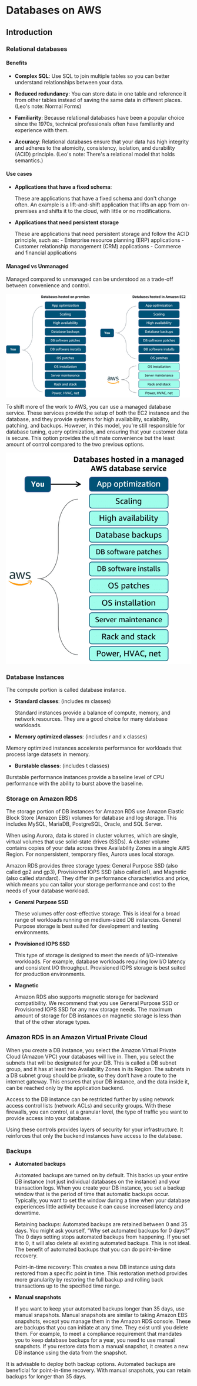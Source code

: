 # Databases on AWS

## Introduction

### Relational databases

#### Benefits

- __Complex SQL__: Use SQL to join multiple tables so you can better understand relationships between your data.

- __Reduced redundancy__: You can store data in one table and reference it from other tables instead of saving the same data in different places. (Leo's note: Normal Forms)

- __Familiarity__: Because relational databases have been a popular choice since the 1970s, technical professionals often have familiarity and experience with them.

- __Accuracy__: Relational databases ensure that your data has high integrity and adheres to the atomicity, consistency, isolation, and durability (ACID) principle. (Leo's note: There's a relational model that holds semantics.)

#### Use cases

- __Applications that have a fixed schema__:

    These are applications that have a fixed schema and don't change often. An example is a lift-and-shift application that lifts an app from on-premises and shifts it to the cloud, with little or no modifications.

- __Applications that need persistent storage__

    These are applications that need persistent storage and follow the ACID principle, such as:
      - Enterprise resource planning (ERP) applications
      - Customer relationship management (CRM) applications
      - Commerce and financial applications

#### Managed vs Unmanaged

Managed compared to unmanaged can be understood as a trade-off between convenience and control.

![Responsibility model for unmanaged dbs](resources/OnPrem_vs_EC2.png)

To shift more of the work to AWS, you can use a managed database service. These services provide the setup of both the EC2 instance and the database, and they provide systems for high availability, scalability, patching, and backups. However, in this model, you’re still responsible for database tuning, query optimization, and ensuring that your customer data is secure. This option provides the ultimate convenience but the least amount of control compared to the two previous options.

![Responsibility model for AWS managed dbs](resources/Managed_DB.png)

### Database Instances

The compute portion is called database instance.

- __Standard classes__: (includes m classes)

  Standard instances provide a balance of compute, memory, and network resources. They are a good choice for many database workloads.

- __Memory optimized classes__: (includes r and x classes)

Memory optimized instances accelerate performance for workloads that process large datasets in memory.

- __Burstable classes__: (includes t classes)

Burstable performance instances provide a baseline level of CPU performance with the ability to burst above the baseline.

### Storage on Amazon RDS

The storage portion of DB instances for Amazon RDS use Amazon Elastic Block Store (Amazon EBS) volumes for database and log storage. This includes MySQL, MariaDB, PostgreSQL, Oracle, and SQL Server. 

When using Aurora, data is stored in cluster volumes, which are single, virtual volumes that use solid-state drives (SSDs). A cluster volume contains copies of your data across three Availability Zones in a single AWS Region. For nonpersistent, temporary files, Aurora uses local storage.

Amazon RDS provides three storage types: General Purpose SSD (also called gp2 and gp3), Provisioned IOPS SSD (also called io1), and Magnetic (also called standard). They differ in performance characteristics and price, which means you can tailor your storage performance and cost to the needs of your database workload.

- __General Purpose SSD__

    These volumes offer cost-effective storage. This is ideal for a broad range of workloads running on medium-sized DB instances. General Purpose storage is best suited for development and testing environments.

- __Provisioned IOPS SSD__

    This type of storage is designed to meet the needs of I/O-intensive workloads. For example, database workloads requiring low I/O latency and consistent I/O throughput. Provisioned IOPS storage is best suited for production environments.

- __Magnetic__

    Amazon RDS also supports magnetic storage for backward compatibility. We recommend that you use General Purpose SSD or Provisioned IOPS SSD for any new storage needs. The maximum amount of storage for DB instances on magnetic storage is less than that of the other storage types.

### Amazon RDS in an Amazon Virtual Private Cloud

When you create a DB instance, you select the Amazon Virtual Private Cloud (Amazon VPC) your databases will live in. Then, you select the subnets that will be designated for your DB. This is called a DB subnet group, and it has at least two Availability Zones in its Region. The subnets in a DB subnet group should be private, so they don’t have a route to the internet gateway. This ensures that your DB instance, and the data inside it, can be reached only by the application backend.

Access to the DB instance can be restricted further by using network access control lists (network ACLs) and security groups. With these firewalls, you can control, at a granular level, the type of traffic you want to provide access into your database.

Using these controls provides layers of security for your infrastructure. It reinforces that only the backend instances have access to the database.

### Backups

- __Automated backups__

    Automated backups are turned on by default. This backs up your entire DB instance (not just individual databases on the instance) and your transaction logs. When you create your DB instance, you set a backup window that is the period of time that automatic backups occur. Typically, you want to set the window during a time when your database experiences little activity because it can cause increased latency and downtime.

    Retaining backups: Automated backups are retained between 0 and 35 days. You might ask yourself, “Why set automated backups for 0 days?” The 0 days setting stops automated backups from happening. If you set it to 0, it will also delete all existing automated backups. This is not ideal. The benefit of automated backups that you can do point-in-time recovery.

    Point-in-time recovery: This creates a new DB instance using data restored from a specific point in time. This restoration method provides more granularity by restoring the full backup and rolling back transactions up to the specified time range.

- __Manual snapshots__

    If you want to keep your automated backups longer than 35 days, use manual snapshots. Manual snapshots are similar to taking Amazon EBS snapshots, except you manage them in the Amazon RDS console. These are backups that you can initiate at any time. They exist until you delete them. For example, to meet a compliance requirement that mandates you to keep database backups for a year, you need to use manual snapshots. If you restore data from a manual snapshot, it creates a new DB instance using the data from the snapshot.

It is advisable to deploy both backup options. Automated backups are beneficial for point-in-time recovery. With manual snapshots, you can retain backups for longer than 35 days. 


